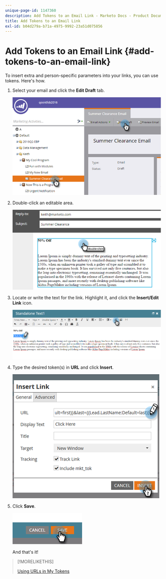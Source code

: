 ```yaml
---
unique-page-id: 1147360
description: Add Tokens to an Email Link - Marketo Docs - Product Documentation
title: Add Tokens to an Email Link
exl-id: b04d279a-b71a-4975-9992-23a51d075856
---
```

# Add Tokens to an Email Link {#add-tokens-to-an-email-link}

To insert extra and person-specific parameters into your links, you can use tokens. Here's how.

1. Select your email and click the **Edit Draft** tab.

   ![](assets/one.png)

1. Double-click an editable area.

   ![](assets/two.png)

1. Locate or write the text for the link. Highlight it, and click the **Insert/Edit Link** icon.

   ![](assets/three.png)

1. Type the desired token(s) in **URL** and click **Insert**.

   ![](assets/four.png)

1. Click **Save**.

   ![](assets/five.png)

   And that's it!

>[!MORELIKETHIS]
>
>[Using URLs in My Tokens](/help/marketo/product-docs/email-marketing/general/using-tokens/using-urls-in-my-tokens.md)
